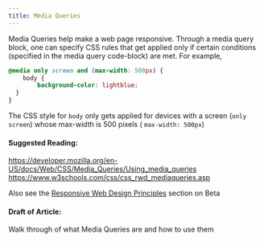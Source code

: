 ```yaml
---
title: Media Queries
---
```

Media Queries help make a web page responsive. Through a media query block, one can specify CSS rules that get applied only if certain conditions (specified in the media query code-block) are met.
For example,
```css
@media only screen and (max-width: 500px) {
    body {
        background-color: lightblue;
  }
}
```
The CSS style for `body` only gets applied for devices with a screen (`only screen`) whose max-width is 500 pixels ( `max-width: 500px`)
#### Suggested Reading:
<!-- Please add any articles you think might be helpful to read before writing the article -->
https://developer.mozilla.org/en-US/docs/Web/CSS/Media_Queries/Using_media_queries
https://www.w3schools.com/css/css_rwd_mediaqueries.asp

Also see the <a href='https://github.com/freeCodeCamp/freeCodeCamp/blob/staging/seed/challenges/01-responsive-web-design/responsive-web-design.json' target='_blank' rel='nofollow'>Responsive Web Design Principles</a> section on Beta
#### Draft of Article:
<!-- Please add your working draft below in GitHub-flavored Markdown -->
Walk through of what Media Queries are and how to use them
